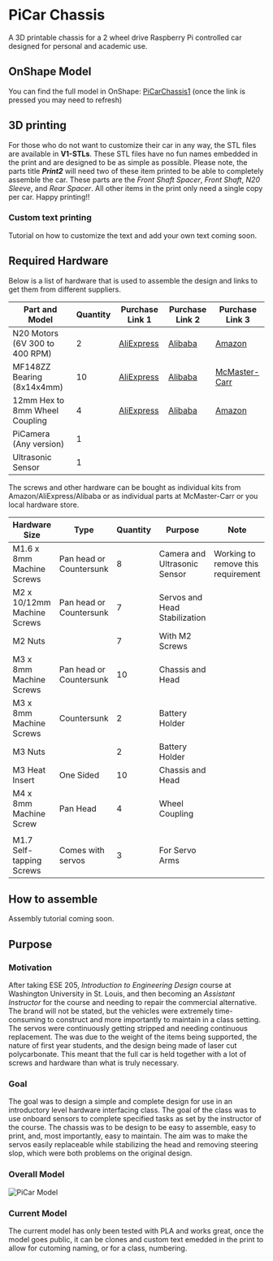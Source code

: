 # PiCar Chassis
A 3D printable chassis for a 2 wheel drive Raspberry Pi controlled car designed for personal and academic use.

## OnShape Model

You can find the full model in OnShape: [PiCarChassis1](https://cad.onshape.com/documents/7e4770bd0883ef791fccfce2/w/b0bda0ce8d7720ebb6f6aa24/e/0d48a400d6beaccd7df07606?renderMode=0&uiState=681bd0953f563009a6b3afbd) (once the link is pressed you may need to refresh)

## 3D printing

For those who do not want to customize their car in any way, the STL files are available in **V1-STLs**. These STL files have no fun names embedded in the print and are designed to be as simple as possible. Please note, the parts title ***Print2*** will need two of these item printed to be able to completely assemble the car. These parts are the _Front Shaft Spacer_, _Front Shaft_, _N20 Sleeve_, and _Rear Spacer_. All other items in the print only need a single copy per car. Happy printing!!

### Custom text printing

Tutorial on how to customize the text and add your own text coming soon.

## Required Hardware

Below is a list of hardware that is used to assemble the design and links to get them from different suppliers.

| Part and Model | Quantity | Purchase Link 1 | Purchase Link 2 | Purchase Link 3 |
| -------- | -------- | -------- | -------- | -------- |
| N20 Motors (6V 300 to 400 RPM) | 2 | [AliExpress](https://www.aliexpress.us/item/2251832822008333.html?spm=a2g0o.order_list.order_list_main.35.55511802F0cztx&gatewayAdapt=glo2usa) | [Alibaba](https://www.alibaba.com/product-detail/Bringsmart-JGA12-N20B-All-Metal-Gears_1600893524712.html?spm=a2700.galleryofferlist.normal_offer.d_title.78d813a0OGqrv8) | [Amazon](https://a.co/d/13G6bXz) |
| MF148ZZ Bearing (8x14x4mm) | 10 | [AliExpress](https://www.aliexpress.us/item/3256805156166045.html?spm=a2g0o.order_list.order_list_main.29.55511802F0cztx&gatewayAdapt=glo2usa)  | [Alibaba](https://www.alibaba.com/product-detail/MF148-ZZ-MF148ZZ-MF148-2Z-Mini_1601282596612.html?spm=a2700.galleryofferlist.normal_offer.d_title.764513a0qrBIF2) | [McMaster-Carr](https://www.mcmaster.com/7804K146/) |
| 12mm Hex to 8mm Wheel Coupling | 4 | [AliExpress](https://www.aliexpress.us/item/3256806226849189.html?spm=a2g0o.order_list.order_list_main.23.55511802F0cztx&gatewayAdapt=glo2usa) | [Alibaba](https://www.alibaba.com/product-detail/Hexagon-Coupling-12mm-Tire-Connector-Coupling_1601266273126.html?spm=a2700.galleryofferlist.normal_offer.d_title.3f5a13a0jycNtH) | [Amazon](https://a.co/d/eVg6nnu)
| PiCamera (Any version) | 1 | 
| Ultrasonic Sensor | 1 | 

The screws and other hardware can be bought as individual kits from Amazon/AliExpress/Alibaba or as individual parts at McMaster-Carr or you local hardware store. 

| Hardware Size | Type | Quantity | Purpose | Note |
| -------- | -------- | -------- | -------- | --------|
| M1.6 x 8mm Machine Screws | Pan head or Countersunk | 8 | Camera and Ultrasonic Sensor | Working to remove this requirement |
| M2 x 10/12mm Machine Screws | Pan head or Countersunk | 7 | Servos and Head Stabilization
| M2 Nuts | | 7 | With M2 Screws |
| M3 x 8mm Machine Screws | Pan head or Countersunk | 10 | Chassis and Head |
| M3 x 8mm Machine Screws | Countersunk | 2 | Battery Holder | 
| M3 Nuts | | 2 | Battery Holder |
| M3 Heat Insert | One Sided | 10 | Chassis and Head |
| M4 x 8mm Machine Screw | Pan Head | 4 | Wheel Coupling |
| | | | |
| M1.7 Self-tapping Screws | Comes with servos | 3 | For Servo Arms | 


## How to assemble

Assembly tutorial coming soon.


## Purpose 
### Motivation
After taking ESE 205, _Introduction to Engineering Design_ course at Washington University in St. Louis, and then becoming an _Assistant Instructor_ for the course and needing to repair the commercial alternative. The brand will not be stated, but the vehicles were extremely time-consuming to construct and more importantly to maintain in a class setting. The servos were continuously getting stripped and needing continuous replacement. The was due to the weight of the items being supported, the nature of first year students, and the design being made of laser cut polycarbonate. This meant that the full car is held together with a lot of screws and hardware than what is truly necessary. 

### Goal
The goal was to design a simple and complete design for use in an introductory level hardware interfacing class. The goal of the class was to use onboard sensors to complete specified tasks as set by the instructor of the course. The chassis was to be design to be easy to assemble, easy to print, and, most importantly, easy to maintain. The aim was to make the servos easily replaceable while stabilizing the head and removing steering slop, which were both problems on the original design. 

### Overall Model

![PiCar Model](https://github.com/user-attachments/assets/ddfa6e94-6176-41c8-adce-63950f62f545)

### Current Model

The current model has only been tested with PLA and works great, once the model goes public, it can be clones and custom text emedded in the print to allow for cutoming naming, or for a class, numbering. 
